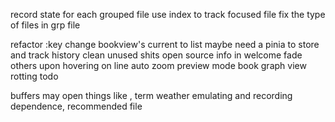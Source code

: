 record state for each grouped file
use index to track focused file
fix the type of files in grp file

refactor :key
change bookview's current to list
maybe need a pinia to store and track history
clean unused shits
open source info in welcome
fade others upon hovering on line
auto zoom
preview mode
book graph view
rotting todo

buffers may open things like , term
weather emulating and recording
dependence, recommended file
